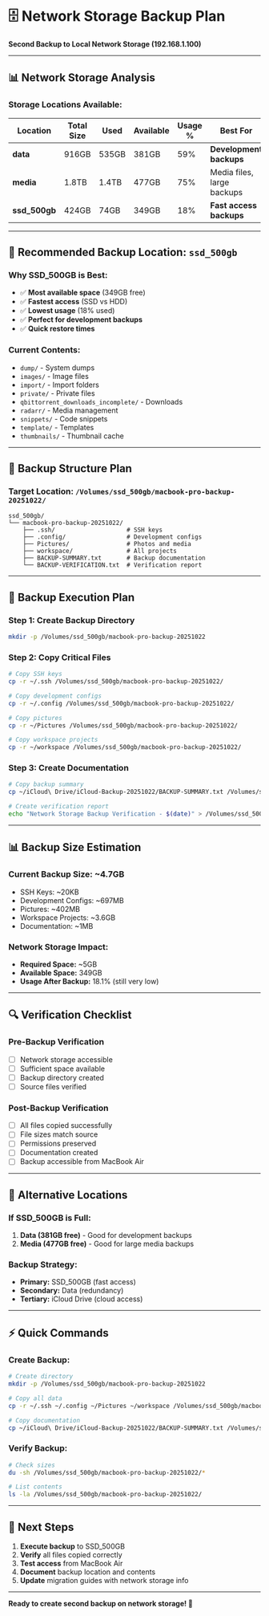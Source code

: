 # 🗄️ Network Storage Backup Plan

**Second Backup to Local Network Storage (192.168.1.100)**

---

## 📊 **Network Storage Analysis**

### **Storage Locations Available:**

| Location | Total Size | Used | Available | Usage % | Best For |
|----------|------------|------|-----------|---------|----------|
| **data** | 916GB | 535GB | 381GB | 59% | **Development backups** |
| **media** | 1.8TB | 1.4TB | 477GB | 75% | Media files, large backups |
| **ssd_500gb** | 424GB | 74GB | 349GB | 18% | **Fast access backups** |

---

## 🎯 **Recommended Backup Location: `ssd_500gb`**

### **Why SSD_500GB is Best:**
- ✅ **Most available space** (349GB free)
- ✅ **Fastest access** (SSD vs HDD)
- ✅ **Lowest usage** (18% used)
- ✅ **Perfect for development backups**
- ✅ **Quick restore times**

### **Current Contents:**
- `dump/` - System dumps
- `images/` - Image files
- `import/` - Import folders
- `private/` - Private files
- `qbittorrent_downloads_incomplete/` - Downloads
- `radarr/` - Media management
- `snippets/` - Code snippets
- `template/` - Templates
- `thumbnails/` - Thumbnail cache

---

## 📁 **Backup Structure Plan**

### **Target Location:** `/Volumes/ssd_500gb/macbook-pro-backup-20251022/`

```
ssd_500gb/
└── macbook-pro-backup-20251022/
    ├── .ssh/                    # SSH keys
    ├── .config/                 # Development configs
    ├── Pictures/                # Photos and media
    ├── workspace/               # All projects
    ├── BACKUP-SUMMARY.txt       # Backup documentation
    └── BACKUP-VERIFICATION.txt  # Verification report
```

---

## 🚀 **Backup Execution Plan**

### **Step 1: Create Backup Directory**
```bash
mkdir -p /Volumes/ssd_500gb/macbook-pro-backup-20251022
```

### **Step 2: Copy Critical Files**
```bash
# Copy SSH keys
cp -r ~/.ssh /Volumes/ssd_500gb/macbook-pro-backup-20251022/

# Copy development configs
cp -r ~/.config /Volumes/ssd_500gb/macbook-pro-backup-20251022/

# Copy pictures
cp -r ~/Pictures /Volumes/ssd_500gb/macbook-pro-backup-20251022/

# Copy workspace projects
cp -r ~/workspace /Volumes/ssd_500gb/macbook-pro-backup-20251022/
```

### **Step 3: Create Documentation**
```bash
# Copy backup summary
cp ~/iCloud\ Drive/iCloud-Backup-20251022/BACKUP-SUMMARY.txt /Volumes/ssd_500gb/macbook-pro-backup-20251022/

# Create verification report
echo "Network Storage Backup Verification - $(date)" > /Volumes/ssd_500gb/macbook-pro-backup-20251022/BACKUP-VERIFICATION.txt
```

---

## 📊 **Backup Size Estimation**

### **Current Backup Size:** ~4.7GB
- SSH Keys: ~20KB
- Development Configs: ~697MB
- Pictures: ~402MB
- Workspace Projects: ~3.6GB
- Documentation: ~1MB

### **Network Storage Impact:**
- **Required Space:** ~5GB
- **Available Space:** 349GB
- **Usage After Backup:** 18.1% (still very low)

---

## 🔍 **Verification Checklist**

### **Pre-Backup Verification**
- [ ] Network storage accessible
- [ ] Sufficient space available
- [ ] Backup directory created
- [ ] Source files verified

### **Post-Backup Verification**
- [ ] All files copied successfully
- [ ] File sizes match source
- [ ] Permissions preserved
- [ ] Documentation created
- [ ] Backup accessible from MacBook Air

---

## 🚨 **Alternative Locations**

### **If SSD_500GB is Full:**
1. **Data (381GB free)** - Good for development backups
2. **Media (477GB free)** - Good for large media backups

### **Backup Strategy:**
- **Primary:** SSD_500GB (fast access)
- **Secondary:** Data (redundancy)
- **Tertiary:** iCloud Drive (cloud access)

---

## ⚡ **Quick Commands**

### **Create Backup:**
```bash
# Create directory
mkdir -p /Volumes/ssd_500gb/macbook-pro-backup-20251022

# Copy all data
cp -r ~/.ssh ~/.config ~/Pictures ~/workspace /Volumes/ssd_500gb/macbook-pro-backup-20251022/

# Copy documentation
cp ~/iCloud\ Drive/iCloud-Backup-20251022/BACKUP-SUMMARY.txt /Volumes/ssd_500gb/macbook-pro-backup-20251022/
```

### **Verify Backup:**
```bash
# Check sizes
du -sh /Volumes/ssd_500gb/macbook-pro-backup-20251022/*

# List contents
ls -la /Volumes/ssd_500gb/macbook-pro-backup-20251022/
```

---

## 🎯 **Next Steps**

1. **Execute backup** to SSD_500GB
2. **Verify** all files copied correctly
3. **Test access** from MacBook Air
4. **Document** backup location and contents
5. **Update** migration guides with network storage info

---

**Ready to create second backup on network storage! 🚀**